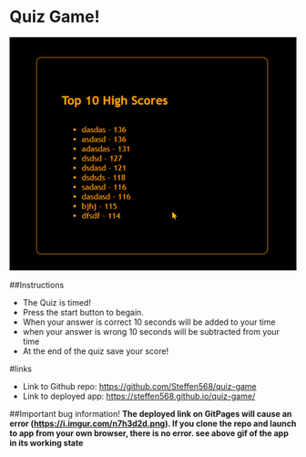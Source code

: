 # Quiz Game!

<img src="./assets/images/example.gif" />

##Instructions

- The Quiz is timed!
- Press the start button to begain.
- When your answer is correct 10 seconds will be added to your time
- when your answer is wrong 10 seconds will be subtracted from your time
- At the end of the quiz save your score!

#links

- Link to Github repo: https://github.com/Steffen568/quiz-game
- Link to deployed app: https://steffen568.github.io/quiz-game/

##Important bug information!
**The deployed link on GitPages will cause an error (https://i.imgur.com/n7h3d2d.png). If you clone the repo and launch to app from your own browser, there is no error. see above gif of the app in its working state**

